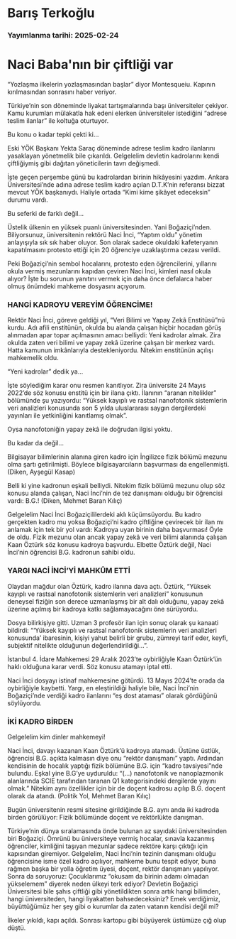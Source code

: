 # Barış Terkoğlu

### Yayımlanma tarihi: 2025-02-24

# Naci Baba'nın bir çiftliği var

“Yozlaşma ilkelerin yozlaşmasından başlar” diyor Montesqueiu. Kapının kırılmasından sonrasını haber veriyor.

Türkiye’nin son döneminde liyakat tartışmalarında başı üniversiteler çekiyor. Kamu kurumları mülakatla hak edeni elerken üniversiteler istediğini “adrese teslim ilanlar” ile koltuğa oturtuyor.

Bu konu o kadar tepki çekti ki...

Eski YÖK Başkanı Yekta Saraç döneminde adrese teslim kadro ilanlarını yasaklayan yönetmelik bile çıkarıldı. Gelgelelim devletin kadrolarını kendi çiftliğiymiş gibi dağıtan yöneticilerin tavrı değişmedi.

İşte geçen perşembe günü bu kadrolardan birinin hikâyesini yazdım. Ankara Üniversitesi’nde adına adrese teslim kadro açılan D.T.K’nin referansı bizzat mevcut YÖK başkanıydı. Haliyle ortada “Kimi kime şikâyet edeceksin” durumu vardı.

Bu seferki de farklı değil...

Üstelik ülkenin en yüksek puanlı üniversitesinden. Yani Boğaziçi’nden. Biliyorsunuz, üniversitenin rektörü Naci İnci, “Yaptım oldu” yönetim anlayışıyla sık sık haber oluyor. Son olarak sadece okuldaki kafeteryanın kapatılmasını protesto ettiği için 20 öğrenciye uzaklaştırma cezası verildi.

Peki Boğaziçi’nin sembol hocalarını, protesto eden öğrencilerini, yıllarını okula vermiş mezunlarını kapıdan çeviren Naci İnci, kimleri nasıl okula alıyor? İşte bu sorunun yanıtını vermek için daha önce defalarca haber olmuş önümdeki mahkeme dosyasını açıyorum.


### HANGİ KADROYU VEREYİM ÖĞRENCİME!

Rektör Naci İnci, göreve geldiği yıl, “Veri Bilimi ve Yapay Zekâ Enstitüsü”nü kurdu. Adı afili enstitünün, okulda bu alanda çalışan hiçbir hocadan görüş alınmadan apar topar açılmasının amacı belliydi: Yeni kadrolar almak. Zira okulda zaten veri bilimi ve yapay zekâ üzerine çalışan bir merkez vardı. Hatta kamunun imkânlarıyla destekleniyordu. Nitekim enstitünün açılışı mahkemelik oldu.

“Yeni kadrolar” dedik ya...

İşte söylediğim karar onu resmen kanıtlıyor. Zira üniversite 24 Mayıs 2022’de söz konusu enstitü için bir ilana çıktı. İlanının “aranan nitelikler” bölümünde şu yazıyordu: “Yüksek kayıplı ve rastsal nanofotonik sistemlerin veri analizleri konusunda son 5 yılda uluslararası saygın dergilerdeki yayınları ile yetkinliğini kanıtlamış olmak”.

Oysa nanofotoniğin yapay zekâ ile doğrudan ilgisi yoktu.

Bu kadar da değil...

Bilgisayar bilimlerinin alanına giren kadro için İngilizce fizik bölümü mezunu olma şartı getirilmişti. Böylece bilgisayarcıların başvurması da engellenmişti. (Diken, Ayşegül Kasap)

Belli ki yine kadronun eşkali belliydi. Nitekim fizik bölümü mezunu olup söz konusu alanda çalışan, Naci İnci’nin de tez danışmanı olduğu bir öğrencisi vardı: B.G.! (Diken, Mehmet Baran Kılıç)

Gelgelelim Naci İnci Boğaziçililerdeki aklı küçümsüyordu. Bu kadro gerçekten kadro mu yoksa Boğaziçi’ni kadro çiftliğine çevirecek bir ilan mı anlamak için tek bir yol vardı: Kadroya uyan birinin daha başvurması! Öyle de oldu. Fizik mezunu olan ancak yapay zekâ ve veri bilimi alanında çalışan Kaan Öztürk söz konusu kadroya başvurdu. Elbette Öztürk değil, Naci İnci’nin öğrencisi B.G. kadronun sahibi oldu.


### YARGI NACİ İNCİ’Yİ MAHKÛM ETTİ

Olaydan mağdur olan Öztürk, kadro ilanına dava açtı. Öztürk, “Yüksek kayıplı ve rastsal nanofotonik sistemlerin veri analizleri” konusunun deneysel fiziğin son derece uzmanlaşmış bir alt dalı olduğunu, yapay zekâ üzerine açılmış bir kadroya katkı sağlamayacağını öne sürüyordu.

Dosya bilirkişiye gitti. Uzman 3 profesör ilan için sonuç olarak şu kanaati bildirdi: “‘Yüksek kayıplı ve rastsal nanofotonik sistemlerin veri analizleri konusunda’ ibaresinin, kişiyi yahut belirli bir grubu, zümreyi tarif eder, keyfi, subjektif nitelikte olduğunun değerlendirildiği...”.

İstanbul 4. İdare Mahkemesi 29 Aralık 2023’te oybirliğiyle Kaan Öztürk’ün haklı olduğuna karar verdi. Söz konusu atamayı iptal etti.

Naci İnci dosyayı istinaf mahkemesine götürdü. 13 Mayıs 2024’te orada da oybirliğiyle kaybetti. Yargı, en eleştirildiği haliyle bile, Naci İnci’nin Boğaziçi’nde verdiği kadro ilanlarını “eş dost ataması” olarak gördüğünü söylüyordu.


### İKİ KADRO BİRDEN

Gelgelelim kim dinler mahkemeyi!

Naci İnci, davayı kazanan Kaan Öztürk’ü kadroya atamadı. Üstüne üstlük, öğrencisi B.G. açıkta kalmasın diye onu “rektör danışmanı” yaptı. Ardından kendisinin de hocalık yaptığı fizik bölümüne B.G. için “kadro tavsiyesi”nde bulundu. Eşkal yine B.G’ye uyduruldu: “(...) nanofotonik ve nanoplazmonik alanlarında SCIE tarafından taranan Q1 kategorisindeki dergilerde yayını olmak.” Nitekim aynı özellikler için bir de doçent kadrosu açılıp B.G. doçent olarak da atandı. (Politik Yol, Mehmet Baran Kılıç)

Bugün üniversitenin resmi sitesine girildiğinde B.G. aynı anda iki kadroda birden görülüyor: Fizik bölümünde doçent ve rektörlükte danışman.

Türkiye’nin dünya sıralamasında önde bulunan az sayıdaki üniversitesinden biri Boğaziçi. Ömrünü bu üniversiteye vermiş hocalar, sınavla kazanmış öğrenciler, kimliğini taşıyan mezunlar sadece rektöre karşı çıktığı için kapısından giremiyor. Gelgelelim, Naci İnci’nin tezinin danışmanı olduğu öğrencisine isme özel kadro açılıyor, mahkeme bunu tespit ediyor, buna rağmen başka bir yolla öğretim üyesi, doçent, rektör danışmanı yapılıyor. Sonra da soruyoruz: Çocuklarımız “okusam da birinin adamı olmadan yükselemem” diyerek neden ülkeyi terk ediyor? Devletin Boğaziçi Üniversitesi bile şahıs çiftliği gibi yönetildikten sonra artık hangi bilimden, hangi üniversiteden, hangi liyakatten bahsedeceksiniz? Emek verdiğimiz, büyüttüğümüz her şey gibi o kurumlar da zaten vatanın kendisi değil mi?

İlkeler yıkıldı, kapı açıldı. Sonrası kartopu gibi büyüyerek üstümüze çığ olup düştü.

